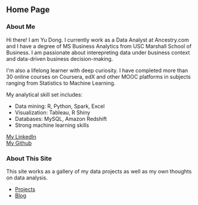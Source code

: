 <head>
  <!-- Global site tag (gtag.js) - Google Analytics -->
<script async src="https://www.googletagmanager.com/gtag/js?id=UA-112502179-1"></script>
<script>
  window.dataLayer = window.dataLayer || [];
  function gtag(){dataLayer.push(arguments);}
  gtag('js', new Date());

  gtag('config', 'UA-112502179-1');
</script>
</head>

## Home Page

### About Me

Hi there! I am Yu Dong. I currently work as a Data Analyst at Ancestry.com and I have a degree of MS Business Analytics from USC Marshall School of Business. I am passionate about interepreting data under business context and data-driven business decision-making.

I'm also a lifelong learner with deep curiosity. I have completed more than 30 online courses on Coursera, edX and other MOOC platforms in subjects ranging from Statistics to Machine Learning.

My analytical skill set includes:
- Data mining: R, Python, Spark, Excel 
- Visualization: Tableau, R Shiny
- Databases: MySQL, Amazon Redshift
- Strong machine learning skills

[My LinkedIn](https://www.linkedin.com/in/yudong1994/)  
[My Github](https://github.com/yudong-94)

### About This Site

This site works as a gallery of my data projects as well as my own thoughts on data analysis.
- [Projects](https://yudong-94.github.io/yudong.github.io/projects/)
- [Blog](https://yudong-94.github.io/yudong.github.io/blogs/)

